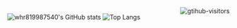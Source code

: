 <a href="https://github.com/Charmve/computer-vision-in-action">
    <img align="right" src="https://komarev.com/ghpvc/?username=whr819987540&label=Visitors&color=blue&style=flat&logo=github" alt="gtihub-visitors" />
</a>

![whr819987540's GitHub stats](https://github-readme-stats.vercel.app/api?username=whr819987540&count_private=true&show_icons=true)
![Top Langs](https://github-readme-stats.vercel.app/api/top-langs/?username=whr819987540&hide=jupyter%20notebook,tex)
